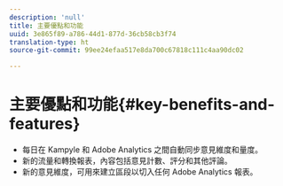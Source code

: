 ```yaml
---
description: 'null'
title: 主要優點和功能
uuid: 3e865f89-a786-44d1-877d-36cb58cb3f74
translation-type: ht
source-git-commit: 99ee24efaa517e8da700c67818c111c4aa90dc02

---
```



# 主要優點和功能{#key-benefits-and-features}

* 每日在 Kampyle 和 Adobe Analytics 之間自動同步意見維度和量度。
* 新的流量和轉換報表，內容包括意見計數、評分和其他評論。
* 新的意見維度，可用來建立區段以切入任何 Adobe Analytics 報表。

